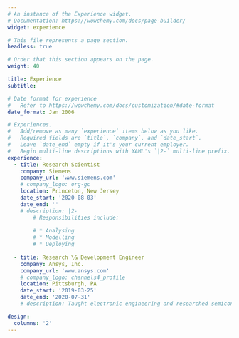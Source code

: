 ```yaml
---
# An instance of the Experience widget.
# Documentation: https://wowchemy.com/docs/page-builder/
widget: experience

# This file represents a page section.
headless: true

# Order that this section appears on the page.
weight: 40

title: Experience
subtitle:

# Date format for experience
#   Refer to https://wowchemy.com/docs/customization/#date-format
date_format: Jan 2006

# Experiences.
#   Add/remove as many `experience` items below as you like.
#   Required fields are `title`, `company`, and `date_start`.
#   Leave `date_end` empty if it's your current employer.
#   Begin multi-line descriptions with YAML's `|2-` multi-line prefix.
experience:
  - title: Research Scientist
    company: Siemens
    company_url: 'www.siemens.com'
    # company_logo: org-gc
    location: Princeton, New Jersey
    date_start: '2020-08-03'
    date_end: ''
    # description: |2-
        # Responsibilities include:
        
        # * Analysing
        # * Modelling
        # * Deploying
        
  - title: Research \& Development Engineer
    company: Ansys, Inc.
    company_url: 'www.ansys.com'
    # company_logo: channels4_profile
    location: Pittsburgh, PA
    date_start: '2019-03-25'
    date_end: '2020-07-31'
    # description: Taught electronic engineering and researched semiconductor physics.

design:
  columns: '2'
---
```

